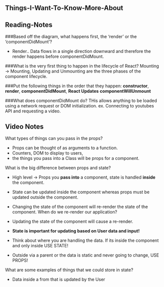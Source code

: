 ## Things-I-Want-To-Know-More-About

## Reading-Notes

###Based off the diagram, what happens first, the ‘render’ or the ‘componentDidMount’?
- Render.. Data flows in a single direction downward and therefore the render happens before componentDidMount.

###What is the very first thing to happen in the lifecycle of React?
Mounting -> Mounting, Updating and Unmounting are the three phases of the component lifecycle.

###Put the following things in the order that they happen:  **constructor**, **render**, **componentDidMount**, **React Updates** **componentWillUnmount**

###What does componentDidMount do?
THis allows anything to be loaded using a network request or DOM initialization. ex. Connecting to youtubes API and requesting a video.

## Video Notes

What types of things can you pass in the props?
- Props can be thought of as arguments to a function.
- Counters, DOM to display to users, 
- the things you pass into a Class will be props for a component.

What is the big difference between props and state?
- High level -> Props you **pass into** a component, state is handled **inside** the component.
- State can be updated inside the component whereas props must be updated outside the component.
- Changing the state of the component will re-render the state of the component.
When do we re-render our application?
- Updating the state of the component will cause a re-render.
- **State is important for updating based on User data and input!**

- Think about where you are handling the data. If its inside the component and only inside USE STATE!
- Outside via a parent or the data is static and never going to change, USE PROPS!

What are some examples of things that we could store in state?
- Data inside a from that is updated by the User